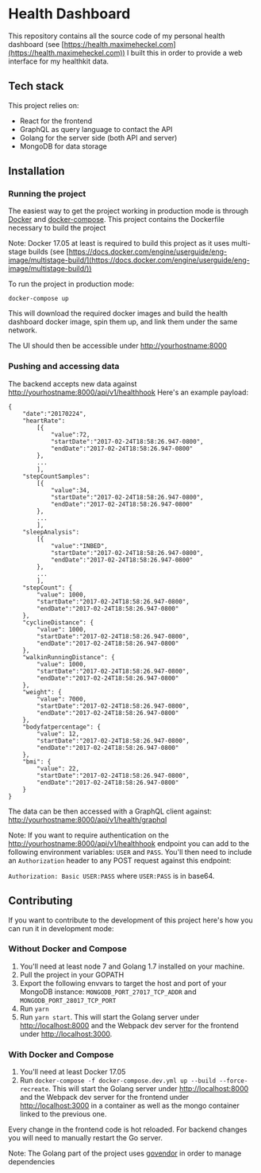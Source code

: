 # Health Dashboard

This repository contains all the source code of my personal health dashboard (see [https://health.maximeheckel.com](https://health.maximeheckel.com))
I built this in order to provide a web interface for my healthkit data.


## Tech stack

This project relies on:

- React for the frontend
- GraphQL as query language to contact the API
- Golang for the server side (both API and server)
- MongoDB for data storage

## Installation

### Running the project
The easiest way to get the project working in production mode is through [Docker](https://github.com/docker/docker) and [docker-compose](https://github.com/docker/compose).
This project contains the Dockerfile necessary to build the project

Note: Docker 17.05 at least is required to build this project as it uses multi-stage builds (see [https://docs.docker.com/engine/userguide/eng-image/multistage-build/](https://docs.docker.com/engine/userguide/eng-image/multistage-build/))

To run the project in production mode:

```
docker-compose up
```

This will download the required docker images and build the health dashboard docker image, spin them up, and link them under the same network.

The UI should then be accessible under
[http://yourhostname:8000]()

### Pushing and accessing data

The backend accepts new data against [http://yourhostname:8000/api/v1/healthhook]()
Here's an example payload:

```
{
	"date":"20170224",
	"heartRate":
		[{
			"value":72,
			"startDate":"2017-02-24T18:58:26.947-0800",
			"endDate":"2017-02-24T18:58:26.947-0800"
		},
		...
		],
	"stepCountSamples":
		[{
			"value":34,
			"startDate":"2017-02-24T18:58:26.947-0800",
			"endDate":"2017-02-24T18:58:26.947-0800"
		},
		...
		],
	"sleepAnalysis":
		[{
			"value":"INBED",
			"startDate":"2017-02-24T18:58:26.947-0800",
			"endDate":"2017-02-24T18:58:26.947-0800"
		},
		...
		],
	"stepCount": {
		"value": 1000,
		"startDate":"2017-02-24T18:58:26.947-0800",
		"endDate":"2017-02-24T18:58:26.947-0800"
	},
	"cyclineDistance": {
		"value": 1000,
		"startDate":"2017-02-24T18:58:26.947-0800",
		"endDate":"2017-02-24T18:58:26.947-0800"
	},
	"walkinRunningDistance": {
		"value": 1000,
		"startDate":"2017-02-24T18:58:26.947-0800",
		"endDate":"2017-02-24T18:58:26.947-0800"
	},
	"weight": {
		"value": 7000,
		"startDate":"2017-02-24T18:58:26.947-0800",
		"endDate":"2017-02-24T18:58:26.947-0800"
	},
	"bodyfatpercentage": {
		"value": 12,
		"startDate":"2017-02-24T18:58:26.947-0800",
		"endDate":"2017-02-24T18:58:26.947-0800"
	},
	"bmi": {
		"value": 22,
		"startDate":"2017-02-24T18:58:26.947-0800",
		"endDate":"2017-02-24T18:58:26.947-0800"
	}
}

```

The data can be then accessed with a GraphQL client against: [http://yourhostname:8000/api/v1/health/graphql]()


Note: If you want to require authentication on the [http://yourhostname:8000/api/v1/healthhook]() endpoint you can add to the following environment variables:
`USER` and `PASS`. You'll then need to include an `Authorization` header to any POST request against this endpoint:

`Authorization: Basic USER:PASS` where `USER:PASS` is in base64.

## Contributing

If you want to contribute to the development of this project here's how you can run it in development mode:

### Without Docker and Compose
1. You'll need at least node 7 and Golang 1.7 installed on your machine. 
2. Pull the project in your GOPATH
3. Export the following envvars to target the host and port of your MongoDB instance: `MONGODB_PORT_27017_TCP_ADDR` and `MONGODB_PORT_28017_TCP_PORT`
4. Run `yarn`
5. Run `yarn start`. This will start the Golang server under [http://localhost:8000]() and the Webpack dev server for the frontend under [http://localhost:3000]().

### With Docker and Compose
1. You'll need at least Docker 17.05
2. Run `docker-compose -f docker-compose.dev.yml up --build --force-recreate`. This will start the Golang server under [http://localhost:8000]() and the Webpack dev server for the frontend under [http://localhost:3000]() in a container as well as the mongo container linked to the previous one.

Every change in the frontend code is hot reloaded.
For backend changes you will need to manually restart the Go server.

Note: The Golang part of the project uses [govendor](https://github.com/kardianos/govendor) in order to manage dependencies

